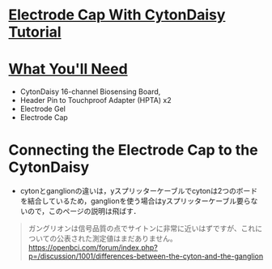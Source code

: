 # [Electrode Cap With CytonDaisy Tutorial](https://docs.openbci.com/AddOns/Headwear/ElectrodeCap/#electrode-cap-with-cytondaisy-tutorial)


# [What You'll Need](https://docs.openbci.com/AddOns/Headwear/ElectrodeCap/#what-youll-need)

* CytonDaisy 16-channel Biosensing Board,
* Header Pin to Touchproof Adapter (HPTA) x2
* Electrode Gel
* Electrode Cap



# Connecting the Electrode Cap to the CytonDaisy

* cytonとganglionの違いは，yスプリッターケーブルでcytonは2つのボードを結合しているため，ganglionを使う場合はyスプリッターケーブル要らないので，このページの説明は飛ばす．
> ガングリオンは信号品質の点でサイトンに非常に近いはずですが、これについての公表された測定値はまだありません。
	https://openbci.com/forum/index.php?p=/discussion/1001/differences-between-the-cyton-and-the-ganglion


